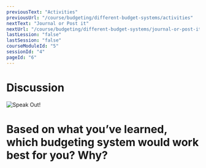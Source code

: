 ```yaml
---
previousText: "Activities"
previousUrl: "/course/budgeting/different-budget-systems/activities"
nextText: "Journal or Post it"
nextUrl: "/course/budgeting/different-budget-systems/journal-or-post-it"
lastLession: "false"
lastSession: "false"
courseModuleId: "5"
sessionId: "4"
pageId: "6"
---
```



# Discussion

![Speak Out!](/assets/img/lets-talk-about-it.png)

# Based on what you’ve learned, which budgeting system would work best for you? Why?